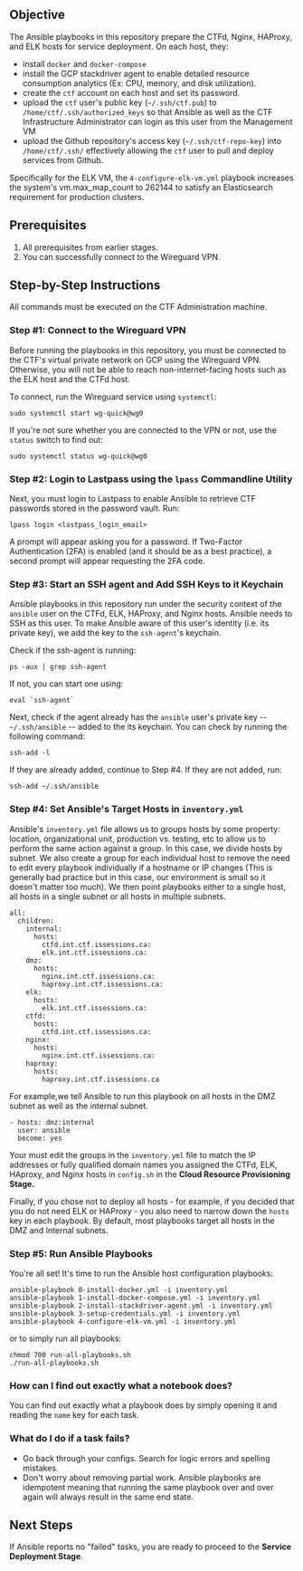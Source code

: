 ## Objective
The Ansible playbooks in this repository prepare the CTFd, Nginx, HAProxy, and ELK hosts for service deployment. On each host, they:
- install `docker` and `docker-compose`
- install the GCP stackdriver agent to enable detailed resource consumption analytics (Ex: CPU, memory, and disk utilization).
- create the `ctf` account on each host and set its password.
- upload the `ctf` user's public key (`~/.ssh/ctf.pub`) to `/home/ctf/.ssh/authorized_keys` so that Ansible as well as the CTF Infrastructure Administrator can login as this user from the Management VM
- upload the Github repository's access key (`~/.ssh/ctf-repo-key`) into `/home/ctf/.ssh/` effectively allowing the `ctf` user to pull and deploy services from Github.

Specifically for the ELK VM, the `4-configure-elk-vm.yml` playbook increases the system's vm.max_map_count to 262144 to satisfy an Elasticsearch requirement for production clusters. 

## Prerequisites
1. All prerequisites from earlier stages.
2. You can successfully connect to the Wireguard VPN.

## Step-by-Step Instructions 

All commands must be executed on the CTF Administration machine.

### Step #1: Connect to the Wireguard VPN

Before running the playbooks in this repository, you must be connected to the CTF's virtual private network on GCP using the Wireguard VPN. Otherwise, you will not be able to reach non-internet-facing hosts such as the ELK host and the CTFd host.  

To connect, run the Wireguard service using `systemctl`:
```
sudo systemctl start wg-quick@wg0
```

If you're not sure whether you are connected to the VPN or not, use the `status` switch to find out:
```
sudo systemctl status wg-quick@wg0
```

### Step #2: Login to Lastpass using the `lpass` Commandline Utility 

Next, you must login to Lastpass to enable Ansible to retrieve CTF passwords stored in the password vault. Run:  

```
lpass login <lastpass_login_email>
```

A prompt will appear asking you for a password. If Two-Factor Authentication (2FA) is enabled (and it should be as a best practice), a second prompt will appear requesting the 2FA code.

### Step #3: Start an SSH agent and Add SSH Keys to it Keychain

Ansible playbooks in this repository run under the security context of the `ansible` user on the CTFd, ELK, HAProxy, and Nginx hosts. Ansible needs to SSH as this user. To make Ansible aware of this user's identity (i.e. its private key), we add the key to the `ssh-agent`'s keychain. 

Check if the ssh-agent is running:
```
ps -aux | grep ssh-agent
```

If not, you can start one using:
```
eval `ssh-agent`
```

Next, check if the agent already has the `ansible` user's private key -- `~/.ssh/ansible` -- added to the its keychain. You can check by running the following command:
```
ssh-add -l
```

If they are already added, continue to Step #4. If they are not added, run:

```
ssh-add ~/.ssh/ansible
```

### Step #4: Set Ansible's Target Hosts in `inventory.yml` 

Ansible's `inventory.yml` file allows us to groups hosts by some property: location, organizational unit, production vs. testing, etc to allow us to perform the same action against a group. In this case, we divide hosts by subnet. We also create a group for each individual host to remove the need to edit every playbook individually if a hostname or IP changes (This is generally bad practice but in this case, our environment is small so it doesn't matter too much). We then point playbooks either to a single host, all hosts in a single subnet or all hosts in multiple subnets.
```
all:
  children:
    internal:
      hosts:
        ctfd.int.ctf.issessions.ca:
        elk.int.ctf.issessions.ca:
    dmz:
      hosts:
        nginx.int.ctf.issessions.ca:
        haproxy.int.ctf.issessions.ca:
    elk:
      hosts:
        elk.int.ctf.issessions.ca:
    ctfd:
      hosts:
        ctfd.int.ctf.issessions.ca:
    nginx:
      hosts:
        nginx.int.ctf.issessions.ca:
    haproxy:
      hosts:
        haproxy.int.ctf.issessions.ca

```

For example,we tell Ansible to run this playbook on all hosts in the DMZ subnet as well as the internal subnet.
```
- hosts: dmz:internal
  user: ansible
  become: yes
```

Your must edit the groups in the `inventory.yml` file to match the IP addresses or fully qualified domain names you assigned the CTFd, ELK, HAproxy, and Nginx hosts in `config.sh` in the **Cloud Resource Provisioning Stage.**

Finally, if you chose not to deploy all hosts - for example, if you decided that you do not need ELK or HAProxy - you also need to narrow down the `hosts` key in each playbook. By default, most playbooks target all hosts in the DMZ and Internal subnets.

### Step #5: Run Ansible Playbooks

You're all set! It's time to run the Ansible host configuration playbooks:

```
ansible-playbook 0-install-docker.yml -i inventory.yml
ansible-playbook 1-install-docker-compose.yml -i inventory.yml
ansible-playbook 2-install-stackdriver-agent.yml -i inventory.yml
ansible-playbook 3-setup-credentials.yml -i inventory.yml
ansible-playbook 4-configure-elk-vm.yml -i inventory.yml
```

or to simply run all playbooks:
```
chmod 700 run-all-playbooks.sh
./run-all-playbooks.sh
```

### How can I find out exactly what a notebook does?
You can find out exactly what a playbook does by simply opening it and reading the `name` key for each task.

### What do I do if a task fails?
- Go back through your configs. Search for logic errors and spelling mistakes.
- Don't worry about removing partial work. Ansible playbooks are idempotent meaning that running the same playbook over and over again will always result in the same end state.

## Next Steps
If Ansible reports no "failed" tasks, you are ready to proceed to the **Service Deployment Stage**.


